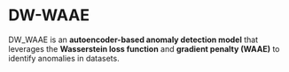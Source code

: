 # DW-WAAE
DW_WAAE is an **autoencoder-based anomaly detection model** that leverages the **Wasserstein loss function** and **gradient penalty (WAAE)** to identify anomalies in datasets.
